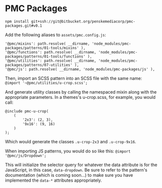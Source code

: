 # PMC Packages

`npm install git+ssh://git@bitbucket.org/penskemediacorp/pmc-packages.git#v0.1`

Add the following aliases to `assets/pmc.config.js`:

```
'@pmc/mixins': path.resolve( __dirname, 'node_modules/pmc-packages/patterns/01-tools/mixins' ),
'@pmc/functions': path.resolve( __dirname, 'node_modules/pmc-packages/patterns/01-tools/functions' ),
'@pmc/utilities': path.resolve( __dirname, 'node_modules/pmc-packages/patterns/07-utilities' ),
'@pmc/js': path.resolve( __dirname, 'node_modules/pmc-packages/js' ),
```

Then, import an SCSS pattern into an SCSS file with the same name:
`@import '~@pmc/utilities/u-crop.scss';`

And generate utility classes by calling the namespaced mixin along with the appropriate parameters. In a themes's u-crop.scss, for example, you would call:

```
@include pmc-u-crop(
	(
		'2x3': (2, 3),
		'9x16': (9, 16)
	)
);
```

Which would generate the classes `.u-crop-2x3` and `.u-crop-9x16`.

When importing JS patterns, you would do so like this:
`@import '@pmc/js/Dropdown';`

This will initialize the selector query for whatever the data attribute is for the JavaScript, in this case, `data-dropdown`. Be sure to refer to the pattern's documentation (which is coming soon...) to make sure you have implemented the `data-*` attributes appropriately.